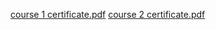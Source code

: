 [course 1 certificate.pdf](https://github.com/Sorenatsac/ELECTIVE/files/8933264/course.1.certificate.pdf)
[course 2 certificate.pdf](https://github.com/Sorenatsac/ELECTIVE/files/8933265/course.2.certificate.pdf)
